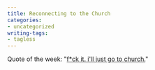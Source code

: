 ```yaml
---
title: Reconnecting to the Church
categories:
- uncategorized
writing-tags:
- tagless
---
```


Quote of the week: "[f*ck it. i'll just go to church.][1]"

   [1]: http://nesshou.blogspot.com/2006/03/religious-re-conversion-phase-2.html
